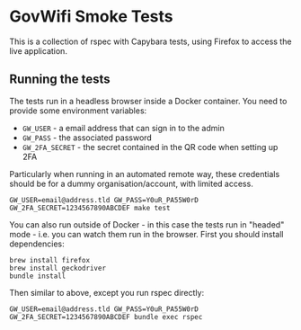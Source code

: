 GovWifi Smoke Tests
===================

This is a collection of rspec with Capybara tests, using Firefox to access the live application.

Running the tests
-----------------

The tests run in a headless browser inside a Docker container. You need to provide some environment variables:

- `GW_USER` - a email address that can sign in to the admin
- `GW_PASS` - the associated password
- `GW_2FA_SECRET` - the secret contained in the QR code when setting up 2FA

Particularly when running in an automated remote way, these credentials should be for a dummy organisation/account, with limited access.

```
GW_USER=email@address.tld GW_PASS=Y0uR_PA55W0rD GW_2FA_SECRET=1234567890ABCDEF make test
```

You can also run outside of Docker - in this case the tests run in "headed" mode - i.e. you can watch them run in the browser. First you should install dependencies:

```
brew install firefox
brew install geckodriver
bundle install
```

Then similar to above, except you run rspec directly:

```
GW_USER=email@address.tld GW_PASS=Y0uR_PA55W0rD GW_2FA_SECRET=1234567890ABCDEF bundle exec rspec
```
